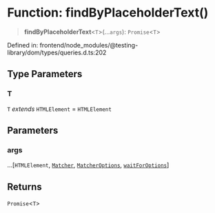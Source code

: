 # Function: findByPlaceholderText()

> **findByPlaceholderText**\<`T`\>(...`args`): `Promise`\<`T`\>

Defined in: frontend/node\_modules/@testing-library/dom/types/queries.d.ts:202

## Type Parameters

### T

`T` *extends* `HTMLElement` = `HTMLElement`

## Parameters

### args

...\[`HTMLElement`, [`Matcher`](../type-aliases/Matcher.md), [`MatcherOptions`](../interfaces/MatcherOptions.md), [`waitForOptions`](../interfaces/waitForOptions.md)\]

## Returns

`Promise`\<`T`\>
